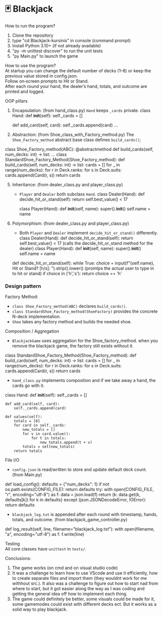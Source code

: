 # 🃏 Blackjack

How to run the program?
1. Clone the repository  
2. type "cd Blackjack-kursinis" in console (command prompt)
3. Install Python 3.10+ (if not already available)  
4. "py -m unittest discover"  to run the unit tests  
5. "py Main.py"  to launch the game  

How to use the program?  
At startup you can change the default number of decks (1–8) or keep the previous value stored in config.json.  
Follow on‐screen prompts to Hit or Stand.  
After each round your hand, the dealer’s hand, totals, and outcome are printed and logged.

 OOP pillars  
1. Encapsulation: (from hand_class.py)
 `Hand` keeps `_cards` private.
class Hand:
    def __init__(self):
        self._cards = []

    def add_card(self, card):
        self._cards.append(card) ...
3. Abstraction: (from Shoe_class_with_Factory_method.py)
    The `Shoe_Factory_method` abstract base class defines `build_cards()`;
   
  class Shoe_Factory_method(ABC):
    @abstractmethod
    def build_cards(self, num_decks: int) -> list:
        ...
class StandardShoe_Factory_Method(Shoe_Factory_method):
    def build_cards(self, num_decks: int) -> list:
        cards = []
        for _ in range(num_decks):
            for r in Deck.ranks:
                for s in Deck.suits:
                    cards.append(Card(r, s))
        return cards
     
5. Inheritance: (from dealer_class.py and player_class.py) 
   - `Player` and `Dealer` both subclass `Hand`.
     class Dealer(Hand):
    def decide_hit_or_stand(self):
        return self.best_value() < 17

     class Player(Hand):
    def __init__(self, name):
        super().__init__()
        self.name = name
     
6. Polymorphism: (from dealer_class.py and player_class.py)
   - Both `Player` and `Dealer` implement `decide_hit_or_stand()` differently.
class Dealer(Hand):
    def decide_hit_or_stand(self):
        return self.best_value() < 17 (calls the decide_hit_or_stand method for the dealer)
class Player(Hand):
    def __init__(self, name):
        super().__init__()
        self.name = name

    def decide_hit_or_stand(self):
        while True:
            choice = input(f"{self.name}, Hit or Stand? [h/s]: ").strip().lower()  (promtps the actual user to type in to hit or stand)
            if choice in ('h','s'):
                return choice == 'h'

### Design pattern  
Factory Method:  
  - `class Shoe_Factory_method(ABC)` declares `build_cards()`.  
  - `class StandardShoe_Factory_method(ShoeFactory)` provides the concrete N-deck implementation.  
  - `Shoe` takes any factory method and builds the needed shoe.

Composition / Aggregation  
- `BlackjackGame` uses aggregation for the Shoe_factory_method. when you remove the blackjack game, the factory still exists without it.

class StandardShoe_Factory_Method(Shoe_Factory_method):
    def build_cards(self, num_decks: int) -> list:
        cards = []
        for _ in range(num_decks):
            for r in Deck.ranks:
                for s in Deck.suits:
                    cards.append(Card(r, s))
        return cards
  
- `hand_class.py` implements composition and if we take away a hand, the cards go with it.

class Hand:
    def __init__(self):
        self._cards = []

    def add_card(self, card):
        self._cards.append(card)

    def values(self):
        totals = [0]
        for card in self._cards:
            new_totals = []
            for v in card.value():
                for t in totals:
                    new_totals.append(t + v)
            totals = set(new_totals)
        return totals


File I/O  
- `config.json` is read/written to store and update default deck count. (from Main.py)

def load_config():
    defaults = {"num_decks": 1}
    if not os.path.exists(CONFIG_FILE):
        return defaults
    try:
        with open(CONFIG_FILE, "r", encoding="utf-8") as f:
            data = json.load(f)
        return {k: data.get(k, defaults[k]) for k in defaults}
    except (json.JSONDecodeError, IOError):
        return defaults

- `blackjack_log.txt` is appended after each round with timestamp, hands, totals, and outcome. (from blackjack_game_controller.py)

def log_result(self, line, filename="blackjack_log.txt"):
        with open(filename, "a", encoding="utf-8") as f:
            f.write(line)

Testing  
All core classes have `unittest` in `tests/`.


Conclusions:
1. The game works (on cmd and on visual studio code)
2. It was a challenge to learn how to use VScode and use it efficiently, how to create separate files and import them (they wouldnt work for me withhout src.). It also was a challenge to figure out how to start nad from where to start, but it got easier along the way as I was coding and getting the general idea off how to implement each thing.
3. The game could definitely be better, some visuals could be made for it, some gamemodes could exist with different decks ect. But it works as a solid way to play blackjack.
